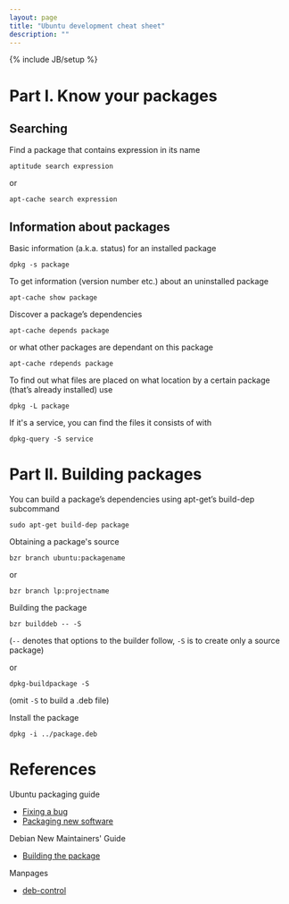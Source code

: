 ```yaml
---
layout: page
title: "Ubuntu development cheat sheet"
description: ""
---
```

{% include JB/setup %}

Part I. Know your packages
==========================

Searching
---------

Find a package that contains expression in its name

    aptitude search expression

or

    apt-cache search expression


Information about packages
---------------------------

Basic information (a.k.a. status) for an installed package

    dpkg -s package

To get information (version number etc.) about an uninstalled package

    apt-cache show package

Discover a package’s dependencies

    apt-cache depends package

or what other packages are dependant on this package

    apt-cache rdepends package

To find out what files are placed on what location by a certain package (that’s already installed) use

    dpkg -L package

If it's a service, you can find the files it consists of with

    dpkg-query -S service


Part II. Building packages
==========================

You can build a package’s dependencies using apt-get’s build-dep subcommand

    sudo apt-get build-dep package

Obtaining a package's source

    bzr branch ubuntu:packagename

or

    bzr branch lp:projectname

Building the package

    bzr builddeb -- -S

(`--` denotes that options to the builder follow, `-S` is to create only a source package)

or

    dpkg-buildpackage -S

(omit `-S` to build a .deb file)

Install the package

    dpkg -i ../package.deb

References
==========

Ubuntu packaging guide

 - [Fixing a bug](http://developer.ubuntu.com/packaging/html/fixing-a-bug-example.html)
 - [Packaging new software](http://developer.ubuntu.com/packaging/html/packaging-new-software.html)

Debian New Maintainers' Guide

 - [Building the package](http://www.debian.org/doc/manuals/maint-guide/build.en.html)

Manpages

 - [deb-control](http://manpages.ubuntu.com/manpages/hardy/man5/deb-control.5.html)
